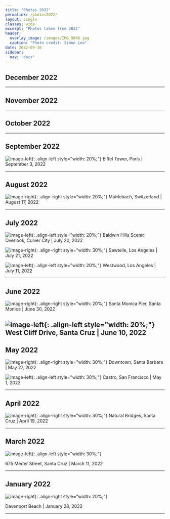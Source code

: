 ```yaml
---
title: "Photos 2022"
permalink: /photos2022/
layout: single 
classes: wide
excerpt: "Photos taken from 2022"
header:
  overlay_image: /images/IMG_9046.jpg
  caption: "Photo credit: Simon Lee"
date: 2022-09-10
sidebar:
  nav: "docs"
---
```


## December 2022

---

## November 2022

---

## October 2022

---

## September 2022

![image-left](/images/Sep.jpg){: .align-left style="width: 20%;"}
Eiffel Tower, Paris | September 3, 2022

---

## August 2022
![image-right](/images/august.jpg){: .align-right style="width: 20%;"}
Muhlebach, Switzerland | August 17, 2022




---

## July 2022

![image-left](/images/july3.jpg){: .align-left style="width: 20%;"}
Baldwin Hills Scenic Overlook, Culver City | July 20, 2022
<br/>

![image-right](/images/july2.jpg){: .align-right style="width: 30%;"}
Sawtelle, Los Angeles | July 21, 2022
<br/>

![image-left](/images/july.jpg){: .align-left style="width: 20%;"}
Westwood, Los Angeles | July 11, 2022
<br/>

---

## June 2022

![image-right](/images/june.jpg){: .align-right style="width: 20%;"}
Santa Monica Pier, Santa Monica | June 30, 2022

![image-left](/images/june2.jpg){: .align-left style="width: 20%;"}
West Cliff Drive, Santa Cruz | June 10, 2022
---

## May 2022

![image-right](/images/may2.jpg){: .align-right style="width: 30%;"}
Downtown, Santa Barbara | May 27, 2022

![image-left](/images/may1.jpg){: .align-left style="width: 30%;"}
Castro, San Francisco | May 1, 2022

---

## April 2022

![image-right](/images/april.jpg){: .align-right style="width: 30%;"}
Natural Bridges, Santa Cruz | April 19, 2022

---

## March 2022

![image-left](/images/march.jpg){: .align-left style="width: 30%;"}

675 Meder Street, Santa Cruz | March 11, 2022

---

## January 2022

![image-right](/images/jan.jpg){: .align-right style="width: 20%;"}

Davenport Beach | January 28, 2022

---
